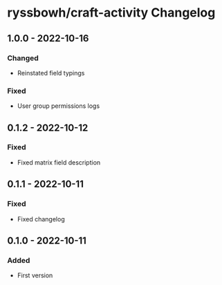 # ryssbowh/craft-activity Changelog

## 1.0.0 - 2022-10-16
### Changed
- Reinstated field typings
### Fixed
- User group permissions logs

## 0.1.2 - 2022-10-12
### Fixed
- Fixed matrix field description

## 0.1.1 - 2022-10-11
### Fixed
- Fixed changelog

## 0.1.0 - 2022-10-11
### Added
- First version